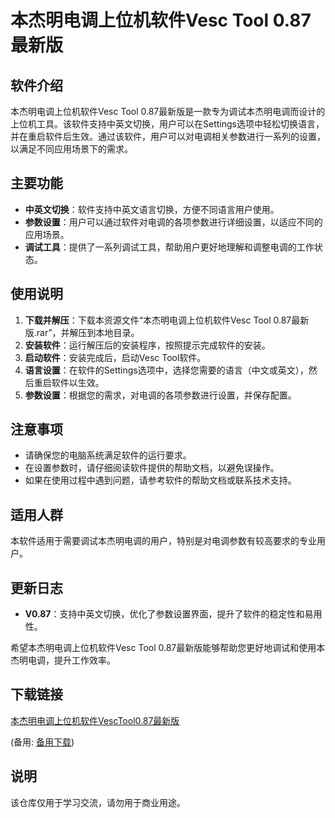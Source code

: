 # 本杰明电调上位机软件Vesc Tool 0.87最新版

## 软件介绍

本杰明电调上位机软件Vesc Tool 0.87最新版是一款专为调试本杰明电调而设计的上位机工具。该软件支持中英文切换，用户可以在Settings选项中轻松切换语言，并在重启软件后生效。通过该软件，用户可以对电调相关参数进行一系列的设置，以满足不同应用场景下的需求。

## 主要功能

- **中英文切换**：软件支持中英文语言切换，方便不同语言用户使用。
- **参数设置**：用户可以通过软件对电调的各项参数进行详细设置，以适应不同的应用场景。
- **调试工具**：提供了一系列调试工具，帮助用户更好地理解和调整电调的工作状态。

## 使用说明

1. **下载并解压**：下载本资源文件“本杰明电调上位机软件Vesc Tool 0.87最新版.rar”，并解压到本地目录。
2. **安装软件**：运行解压后的安装程序，按照提示完成软件的安装。
3. **启动软件**：安装完成后，启动Vesc Tool软件。
4. **语言设置**：在软件的Settings选项中，选择您需要的语言（中文或英文），然后重启软件以生效。
5. **参数设置**：根据您的需求，对电调的各项参数进行设置，并保存配置。

## 注意事项

- 请确保您的电脑系统满足软件的运行要求。
- 在设置参数时，请仔细阅读软件提供的帮助文档，以避免误操作。
- 如果在使用过程中遇到问题，请参考软件的帮助文档或联系技术支持。

## 适用人群

本软件适用于需要调试本杰明电调的用户，特别是对电调参数有较高要求的专业用户。

## 更新日志

- **V0.87**：支持中英文切换，优化了参数设置界面，提升了软件的稳定性和易用性。

希望本杰明电调上位机软件Vesc Tool 0.87最新版能够帮助您更好地调试和使用本杰明电调，提升工作效率。

## 下载链接
[本杰明电调上位机软件VescTool0.87最新版](https://pan.quark.cn/s/24026638d3b3) 

(备用: [备用下载](https://pan.baidu.com/s/1WAAlDxsWDl-BqjnFBgh34w?pwd=1234))

## 说明

该仓库仅用于学习交流，请勿用于商业用途。
